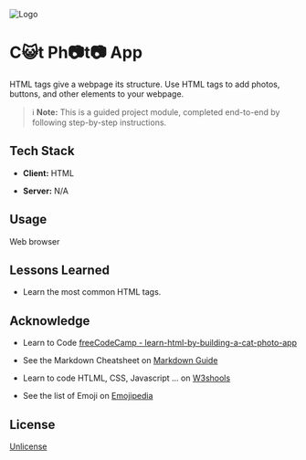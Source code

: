![Logo]()


# C😺t Ph📷t📷 App

HTML tags give a webpage its structure. 
Use HTML tags to add photos, buttons, and other elements to your webpage.




> :information_source: **Note:** This is a guided project module, completed end-to-end by following step-by-step instructions. 

## Tech Stack

- **Client:**  HTML

- **Server:** N/A


## Usage

Web browser


## Lessons Learned

- Learn the most common HTML tags.

## Acknowledge

- Learn to Code [freeCodeCamp - learn-html-by-building-a-cat-photo-app ](https://www.freecodecamp.org/learn/2022/responsive-web-design/learn-html-by-building-a-cat-photo-app "From the Front-End Developer Roadmap")

- See the Markdown Cheatsheet on [Markdown Guide](www.markdownguide.org "Reference website about Markdown Language.")

- Learn to code HTLML, CSS, Javascript ... on [W3shools](www.w3schools.com "World's largest web developer site.")

- See the list of Emoji on [Emojipedia](www.emojipedia.org "Emoji reference site.") 


## License

[Unlicense](https://unlicense.org/)
